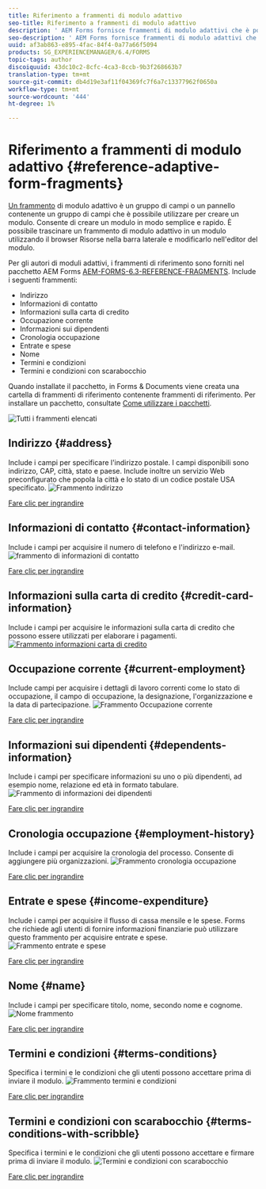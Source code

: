 ```yaml
---
title: Riferimento a frammenti di modulo adattivo
seo-title: Riferimento a frammenti di modulo adattivo
description: ' AEM Forms fornisce frammenti di modulo adattivi che è possibile utilizzare come risorse per creare rapidamente un modulo. '
seo-description: ' AEM Forms fornisce frammenti di modulo adattivi che è possibile utilizzare come risorse per creare rapidamente un modulo. '
uuid: af3ab863-e895-4fac-84f4-0a77a66f5094
products: SG_EXPERIENCEMANAGER/6.4/FORMS
topic-tags: author
discoiquuid: 43dc10c2-8cfc-4ca3-8ccb-9b3f268663b7
translation-type: tm+mt
source-git-commit: db4d19e3af11f04369fc7f6a7c13377962f0650a
workflow-type: tm+mt
source-wordcount: '444'
ht-degree: 1%

---
```



# Riferimento a frammenti di modulo adattivo {#reference-adaptive-form-fragments}

[Un frammento](/help/forms/using/adaptive-form-fragments.md) di modulo adattivo è un gruppo di campi o un pannello contenente un gruppo di campi che è possibile utilizzare per creare un modulo. Consente di creare un modulo in modo semplice e rapido. È possibile trascinare un frammento di modulo adattivo in un modulo utilizzando il browser Risorse nella barra laterale e modificarlo nell&#39;editor del modulo.

Per gli autori di moduli adattivi, i frammenti di riferimento sono forniti nel  pacchetto AEM Forms [AEM-FORMS-6.3-REFERENCE-FRAGMENTS](https://www.adobeaemcloud.com/content/marketplace/marketplaceProxy.html?packagePath=/content/companies/public/adobe/packages/cq630/fd/AEM-FORMS-6.3-REFERENCE-FRAGMENTS). Include i seguenti frammenti:

* Indirizzo
* Informazioni di contatto
* Informazioni sulla carta di credito
* Occupazione corrente
* Informazioni sui dipendenti
* Cronologia occupazione
* Entrate e spese
* Nome
* Termini e condizioni
* Termini e condizioni con scarabocchio

Quando installate il pacchetto, in Forms &amp; Documents viene creata una cartella di frammenti di riferimento contenente frammenti di riferimento. Per installare un pacchetto, consultate [Come utilizzare i pacchetti](/help/sites-administering/package-manager.md).

![Tutti i frammenti elencati](assets/ootb-frags.png)

## Indirizzo {#address}

Include i campi per specificare l&#39;indirizzo postale. I campi disponibili sono indirizzo, CAP, città, stato e paese. Include inoltre un servizio Web preconfigurato che popola la città e lo stato di un codice postale USA specificato.
![Frammento indirizzo](assets/address.png)

[Fare clic per ingrandire](assets/address.png)

## Informazioni di contatto {#contact-information}

Include i campi per acquisire il numero di telefono e l&#39;indirizzo e-mail.
![frammento di informazioni di contatto](assets/contact-info.png)

[Fare clic per ingrandire](assets/contact-info-1.png)

## Informazioni sulla carta di credito {#credit-card-information}

Include i campi per acquisire le informazioni sulla carta di credito che possono essere utilizzati per elaborare i pagamenti.
[ ![Frammento informazioni carta di credito](assets/cc-info.png)](assets/cc-info-1.png)

## Occupazione corrente {#current-employment}

Include campi per acquisire i dettagli di lavoro correnti come lo stato di occupazione, il campo di occupazione, la designazione, l&#39;organizzazione e la data di partecipazione.
![Frammento Occupazione corrente](assets/current-emp.png)

[Fare clic per ingrandire](assets/current-emp-1.png)

## Informazioni sui dipendenti {#dependents-information}

Include i campi per specificare informazioni su uno o più dipendenti, ad esempio nome, relazione ed età in formato tabulare.
![Frammento di informazioni dei dipendenti](assets/dependents-info.png)

[Fare clic per ingrandire](assets/dependents-info-1.png)

## Cronologia occupazione {#employment-history}

Include i campi per acquisire la cronologia del processo. Consente di aggiungere più organizzazioni.
![Frammento cronologia occupazione](assets/emp-history.png)

[Fare clic per ingrandire](assets/emp-history-1.png)

## Entrate e spese {#income-expenditure}

Include i campi per acquisire il flusso di cassa mensile e le spese. Forms che richiede agli utenti di fornire informazioni finanziarie può utilizzare questo frammento per acquisire entrate e spese.
![Frammento entrate e spese](assets/income.png)

[Fare clic per ingrandire](assets/income-1.png)

## Nome {#name}

Include i campi per specificare titolo, nome, secondo nome e cognome.
![Nome frammento](assets/name.png)

[Fare clic per ingrandire](assets/name-1.png)

## Termini e condizioni {#terms-conditions}

Specifica i termini e le condizioni che gli utenti possono accettare prima di inviare il modulo.
![Frammento termini e condizioni](assets/tnc.png)

[Fare clic per ingrandire](assets/tnc-1.png)

## Termini e condizioni con scarabocchio {#terms-conditions-with-scribble}

Specifica i termini e le condizioni che gli utenti possono accettare e firmare prima di inviare il modulo.
![Termini e condizioni con scarabocchio](assets/tnc-scribble.png)

[Fare clic per ingrandire](assets/tnc-scribble-1.png)